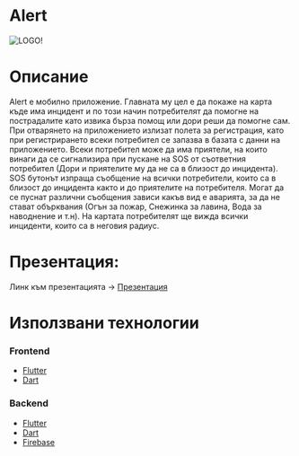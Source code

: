 # Alert
![LOGO!](https://cdn.discordapp.com/attachments/1083884892829519962/1083890687931600946/alert_text.png)

# Oписание
Alert е мобилно приложение. Главната му цел е да покаже на карта къде има инцидент и по този начин потребителят да помогне на пострадалите като извика бърза помощ или дори реши да помогне сам. При отварянето на приложението излизат полета за регистрация, като при регистрирането всеки потребител се запазва в базата с данни на приложението. Всеки потребител може да има приятели, на които винаги да се сигнализира при пускане на SOS от съответния потребител (Дори и приятелите му да не са в близост до инцидента). SOS бутонът изпраща съобщение на всички потребители, които са в близост до инцидента както и до приятелите на потребителя. Могат да се пуснат различни съобщения зависи какъв вид е аварията, за да не стават обърквания (Огън за пожар, Снежинка за лавина, Вода за наводнение и т.н). На картата потребителят ще вижда всички инциденти, които са в неговия радиус. 

# Презентация:
Линк към презентацията -> [Презентация](https://docs.google.com/presentation/d/1YOVE1kmnQldrsgMx8r5M3MxW6_j6HhwLP0zq__mpfM0/edit?usp=sharing)


# Използвани технологии

### Frontend
- [Flutter](https://flutter.dev/)
- [Dart](https://dart.dev/)

### Backend
- [Flutter](https://flutter.dev/)
- [Dart](https://dart.dev/)
- [Firebase](https://firebase.google.com/)
